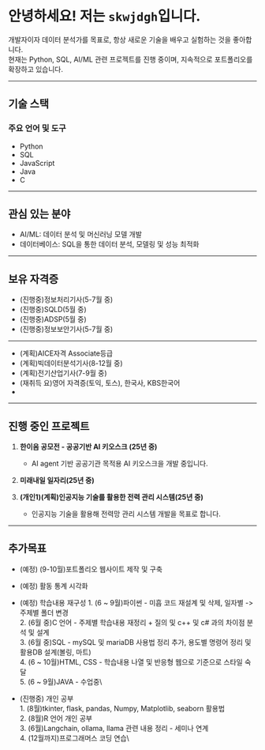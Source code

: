 # 안녕하세요! 저는 `skwjdgh`입니다.

개발자이자 데이터 분석가를 목표로, 항상 새로운 기술을 배우고 실험하는 것을 좋아합니다.  
현재는 Python, SQL, AI/ML 관련 프로젝트를 진행 중이며, 지속적으로 포트폴리오를 확장하고 있습니다.

---

## 기술 스택


### 주요 언어 및 도구
- Python
- SQL
- JavaScript
- Java
- C
  
---

## 관심 있는 분야
- AI/ML: 데이터 분석 및 머신러닝 모델 개발
- 데이터베이스: SQL을 통한 데이터 분석, 모델링 및 성능 최적화

---

## 보유 자격증

- (진행중)정보처리기사(5-7월 중)
- (진행중)SQLD(5월 중)
- (진행중)ADSP(5월 중)
- (진행중)정보보안기사(5-7월 중)
* * *
- (계획)AICE자격 Associate등급 
- (계획)빅데이터분석기사(8-12월 중) 
- (계획)전기산업기사(7-9월 중)
- (재취득 요)영어 자격증(토익, 토스), 한국사, KBS한국어
- 
---

## 진행 중인 프로젝트

1. **한이음 공모전 - 공공기반 AI 키오스크 (25년 중)**  
   - AI agent 기반 공공기관 목적용 AI 키오스크을 개발 중입니다.
     
2. **미래내일 일자리(25년 중)**  

3. **(개인1)(계획)인공지능 기술를 활용한 전력 관리 시스템(25년 중)**
   - 인공지능 기술을 활용해 전력망 관리 시스템 개발을 목표로 합니다.
     
---


## 추가목표

  - (예정) (9-10월)포트폴리오 웹사이트 제작 및 구축
    
  - (예정) 활동 통계 시각화
    
  - (예정) 학습내용 재구성
          1. (6 ~ 9월)파이썬 - 미흡 코드 재설계 및 삭제, 일자별 -> 주제별 폴더 변경 \
          2. (6월 중)C 언어 - 주제별 학습내용 재정리 + 질의 및 c++ 및 c# 과의 차이점 분석 및 설계\
          3. (6월 중)SQL - mySQL 및 mariaDB 사용법 정리 추가, 용도별 명령어 정리 및 활용DB 설계(볼링, 마트)\
          4. (6 ~ 10월)HTML, CSS - 학습내용 나열 및 반응형 웹으로 기준으로 스타일 숙달\
          5. (6 ~ 9월)JAVA - 수업중\
    
  - (진행중) 개인 공부    
          1. (8월)tkinter, flask, pandas, Numpy, Matplotlib, seaborn 활용법\
          2. (8월)R 언어 개인 공부\
          3. (6월)Langchain, ollama, llama 관련 내용 정리 - 세미나 연계\
          4. (12월까지)프로그래머스 코딩 연습\
